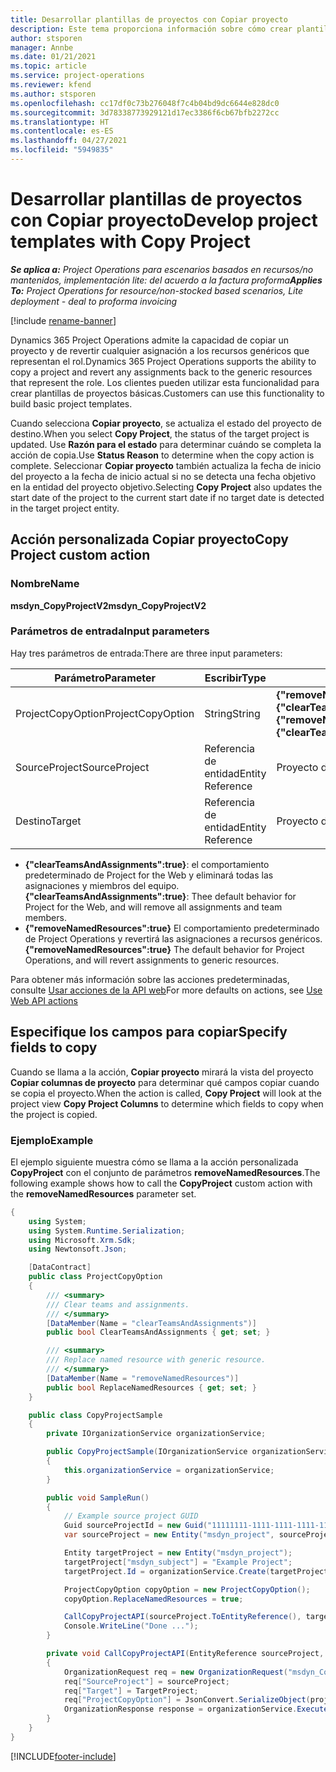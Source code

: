 ```yaml
---
title: Desarrollar plantillas de proyectos con Copiar proyecto
description: Este tema proporciona información sobre cómo crear plantillas de proyecto mediante la acción personalizada Copiar proyecto.
author: stsporen
manager: Annbe
ms.date: 01/21/2021
ms.topic: article
ms.service: project-operations
ms.reviewer: kfend
ms.author: stsporen
ms.openlocfilehash: cc17df0c73b276048f7c4b04bd9dc6644e828dc0
ms.sourcegitcommit: 3d78338773929121d17ec3386f6cb67bfb2272cc
ms.translationtype: HT
ms.contentlocale: es-ES
ms.lasthandoff: 04/27/2021
ms.locfileid: "5949835"
---
```

# <a name="develop-project-templates-with-copy-project"></a><span data-ttu-id="95163-103">Desarrollar plantillas de proyectos con Copiar proyecto</span><span class="sxs-lookup"><span data-stu-id="95163-103">Develop project templates with Copy Project</span></span>

<span data-ttu-id="95163-104">_**Se aplica a:** Project Operations para escenarios basados en recursos/no mantenidos, implementación lite: del acuerdo a la factura proforma_</span><span class="sxs-lookup"><span data-stu-id="95163-104">_**Applies To:** Project Operations for resource/non-stocked based scenarios, Lite deployment - deal to proforma invoicing_</span></span>

[!include [rename-banner](~/includes/cc-data-platform-banner.md)]

<span data-ttu-id="95163-105">Dynamics 365 Project Operations admite la capacidad de copiar un proyecto y de revertir cualquier asignación a los recursos genéricos que representan el rol.</span><span class="sxs-lookup"><span data-stu-id="95163-105">Dynamics 365 Project Operations supports the ability to copy a project and revert any assignments back to the generic resources that represent the role.</span></span> <span data-ttu-id="95163-106">Los clientes pueden utilizar esta funcionalidad para crear plantillas de proyectos básicas.</span><span class="sxs-lookup"><span data-stu-id="95163-106">Customers can use this functionality to build basic project templates.</span></span>

<span data-ttu-id="95163-107">Cuando selecciona **Copiar proyecto**, se actualiza el estado del proyecto de destino.</span><span class="sxs-lookup"><span data-stu-id="95163-107">When you select **Copy Project**, the status of the target project is updated.</span></span> <span data-ttu-id="95163-108">Use **Razón para el estado** para determinar cuándo se completa la acción de copia.</span><span class="sxs-lookup"><span data-stu-id="95163-108">Use **Status Reason** to determine when the copy action is complete.</span></span> <span data-ttu-id="95163-109">Seleccionar **Copiar proyecto** también actualiza la fecha de inicio del proyecto a la fecha de inicio actual si no se detecta una fecha objetivo en la entidad del proyecto objetivo.</span><span class="sxs-lookup"><span data-stu-id="95163-109">Selecting **Copy Project** also updates the start date of the project to the current start date if no target date is detected in the target project entity.</span></span>

## <a name="copy-project-custom-action"></a><span data-ttu-id="95163-110">Acción personalizada Copiar proyecto</span><span class="sxs-lookup"><span data-stu-id="95163-110">Copy Project custom action</span></span> 

### <a name="name"></a><span data-ttu-id="95163-111">Nombre</span><span class="sxs-lookup"><span data-stu-id="95163-111">Name</span></span> 

<span data-ttu-id="95163-112">**msdyn_CopyProjectV2**</span><span class="sxs-lookup"><span data-stu-id="95163-112">**msdyn_CopyProjectV2**</span></span>

### <a name="input-parameters"></a><span data-ttu-id="95163-113">Parámetros de entrada</span><span class="sxs-lookup"><span data-stu-id="95163-113">Input parameters</span></span>
<span data-ttu-id="95163-114">Hay tres parámetros de entrada:</span><span class="sxs-lookup"><span data-stu-id="95163-114">There are three input parameters:</span></span>

| <span data-ttu-id="95163-115">Parámetro</span><span class="sxs-lookup"><span data-stu-id="95163-115">Parameter</span></span>          | <span data-ttu-id="95163-116">Escribir</span><span class="sxs-lookup"><span data-stu-id="95163-116">Type</span></span>   | <span data-ttu-id="95163-117">Valores</span><span class="sxs-lookup"><span data-stu-id="95163-117">Values</span></span>                                                   | 
|--------------------|--------|----------------------------------------------------------|
| <span data-ttu-id="95163-118">ProjectCopyOption</span><span class="sxs-lookup"><span data-stu-id="95163-118">ProjectCopyOption</span></span>  | <span data-ttu-id="95163-119">String</span><span class="sxs-lookup"><span data-stu-id="95163-119">String</span></span> | <span data-ttu-id="95163-120">**{"removeNamedResources":true}** o **{"clearTeamsAndAssignments":true}**</span><span class="sxs-lookup"><span data-stu-id="95163-120">**{"removeNamedResources":true}** or **{"clearTeamsAndAssignments":true}**</span></span> |
| <span data-ttu-id="95163-121">SourceProject</span><span class="sxs-lookup"><span data-stu-id="95163-121">SourceProject</span></span>      | <span data-ttu-id="95163-122">Referencia de entidad</span><span class="sxs-lookup"><span data-stu-id="95163-122">Entity Reference</span></span> | <span data-ttu-id="95163-123">Proyecto de origen</span><span class="sxs-lookup"><span data-stu-id="95163-123">Source Project</span></span> |
| <span data-ttu-id="95163-124">Destino</span><span class="sxs-lookup"><span data-stu-id="95163-124">Target</span></span>             | <span data-ttu-id="95163-125">Referencia de entidad</span><span class="sxs-lookup"><span data-stu-id="95163-125">Entity Reference</span></span> | <span data-ttu-id="95163-126">Proyecto de destino</span><span class="sxs-lookup"><span data-stu-id="95163-126">Target Project</span></span> |


- <span data-ttu-id="95163-127">**{"clearTeamsAndAssignments":true}**: el comportamiento predeterminado de Project for the Web y eliminará todas las asignaciones y miembros del equipo.</span><span class="sxs-lookup"><span data-stu-id="95163-127">**{"clearTeamsAndAssignments":true}**: Thee default behavior for Project for the Web, and will remove all assignments and team members.</span></span>
- <span data-ttu-id="95163-128">**{"removeNamedResources":true}** El comportamiento predeterminado de Project Operations y revertirá las asignaciones a recursos genéricos.</span><span class="sxs-lookup"><span data-stu-id="95163-128">**{"removeNamedResources":true}** The default behavior for Project Operations, and will revert assignments to generic resources.</span></span>

<span data-ttu-id="95163-129">Para obtener más información sobre las acciones predeterminadas, consulte [Usar acciones de la API web](/powerapps/developer/common-data-service/webapi/use-web-api-actions)</span><span class="sxs-lookup"><span data-stu-id="95163-129">For more defaults on actions, see [Use Web API actions](/powerapps/developer/common-data-service/webapi/use-web-api-actions)</span></span>

## <a name="specify-fields-to-copy"></a><span data-ttu-id="95163-130">Especifique los campos para copiar</span><span class="sxs-lookup"><span data-stu-id="95163-130">Specify fields to copy</span></span> 
<span data-ttu-id="95163-131">Cuando se llama a la acción, **Copiar proyecto** mirará la vista del proyecto **Copiar columnas de proyecto** para determinar qué campos copiar cuando se copia el proyecto.</span><span class="sxs-lookup"><span data-stu-id="95163-131">When the action is called, **Copy Project** will look at the project view **Copy Project Columns** to determine which fields to copy when the project is copied.</span></span>


### <a name="example"></a><span data-ttu-id="95163-132">Ejemplo</span><span class="sxs-lookup"><span data-stu-id="95163-132">Example</span></span>
<span data-ttu-id="95163-133">El ejemplo siguiente muestra cómo se llama a la acción personalizada **CopyProject** con el conjunto de parámetros **removeNamedResources**.</span><span class="sxs-lookup"><span data-stu-id="95163-133">The following example shows how to call the **CopyProject** custom action with the **removeNamedResources** parameter set.</span></span>
```C#
{
    using System;
    using System.Runtime.Serialization;
    using Microsoft.Xrm.Sdk;
    using Newtonsoft.Json;

    [DataContract]
    public class ProjectCopyOption
    {
        /// <summary>
        /// Clear teams and assignments.
        /// </summary>
        [DataMember(Name = "clearTeamsAndAssignments")]
        public bool ClearTeamsAndAssignments { get; set; }

        /// <summary>
        /// Replace named resource with generic resource.
        /// </summary>
        [DataMember(Name = "removeNamedResources")]
        public bool ReplaceNamedResources { get; set; }
    }

    public class CopyProjectSample
    {
        private IOrganizationService organizationService;

        public CopyProjectSample(IOrganizationService organizationService)
        {
            this.organizationService = organizationService;
        }

        public void SampleRun()
        {
            // Example source project GUID
            Guid sourceProjectId = new Guid("11111111-1111-1111-1111-111111111111");
            var sourceProject = new Entity("msdyn_project", sourceProjectId);

            Entity targetProject = new Entity("msdyn_project");
            targetProject["msdyn_subject"] = "Example Project";
            targetProject.Id = organizationService.Create(targetProject);

            ProjectCopyOption copyOption = new ProjectCopyOption();
            copyOption.ReplaceNamedResources = true;

            CallCopyProjectAPI(sourceProject.ToEntityReference(), targetProject.ToEntityReference(), copyOption);
            Console.WriteLine("Done ...");
        }

        private void CallCopyProjectAPI(EntityReference sourceProject, EntityReference TargetProject, ProjectCopyOption projectCopyOption)
        {
            OrganizationRequest req = new OrganizationRequest("msdyn_CopyProjectV2");
            req["SourceProject"] = sourceProject;
            req["Target"] = TargetProject;
            req["ProjectCopyOption"] = JsonConvert.SerializeObject(projectCopyOption);
            OrganizationResponse response = organizationService.Execute(req);
        }
    }
}
```


[!INCLUDE[footer-include](../includes/footer-banner.md)]